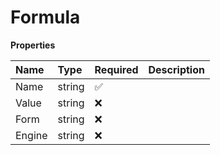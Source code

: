 # Formula

**Properties**

| Name   | Type   | Required | Description |
| :----- | :----- | :------- | :---------- |
| Name   | string | ✅       |             |
| Value  | string | ❌       |             |
| Form   | string | ❌       |             |
| Engine | string | ❌       |             |

<!-- This file was generated by liblab | https://liblab.com/ -->
